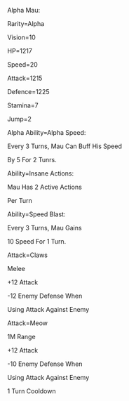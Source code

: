 Alpha Mau:

Rarity=Alpha

Vision=10

HP=1217

Speed=20

Attack=1215

Defence=1225

Stamina=7

Jump=2

Alpha Ability=Alpha Speed:

Every 3 Turns, Mau Can Buff His Speed

By 5 For 2 Tunrs.

Ability=Insane Actions:

Mau Has 2 Active Actions

Per Turn

Ability=Speed Blast:

Every 3 Turns, Mau Gains

10 Speed For 1 Turn.

Attack=Claws

Melee

+12 Attack

-12 Enemy Defense When

Using Attack Against Enemy

Attack=Meow

1M Range

+12 Attack

-10 Enemy Defense When

Using Attack Against Enemy

1 Turn Cooldown
